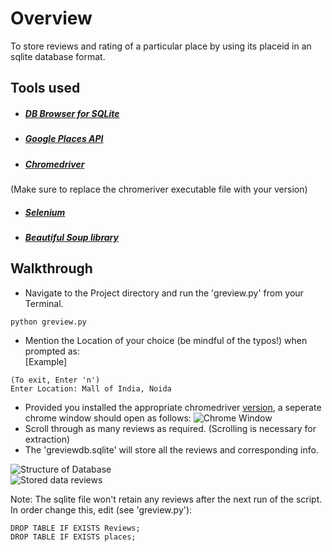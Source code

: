 # Overview
 To store reviews and rating of a particular place by using its placeid in an sqlite database format.

## Tools used
- ##### [DB Browser for SQLite](https://sqlitebrowser.org/dl/)
- ##### [Google Places API](https://developers.google.com/places/web-service/overview)
- ##### [Chromedriver](https://chromedriver.chromium.org/downloads)
(Make sure to replace the chromeriver executable file with your version)
- ##### [Selenium](https://pypi.org/project/selenium/)
- ##### [Beautiful Soup library](https://www.crummy.com/software/BeautifulSoup/bs4/doc/)

## Walkthrough
- Navigate to the Project directory and run the 'greview.py' from your Terminal.
```
python greview.py
```
- Mention the Location of your choice (be mindful of the typos!) when prompted as:\
[Example]
```
(To exit, Enter 'n')
Enter Location: Mall of India, Noida
```
- Provided you installed the appropriate chromedriver [version](https://chromedriver.chromium.org/downloads), a seperate chrome window should open as follows:
![Chrome Window](google-review-scrape/Extra/imgs/chromedriver_window.png)
- Scroll through as many reviews as required. (Scrolling is necessary for extraction)
- The 'greviewdb.sqlite' will store all the reviews and corresponding info.  

 ![Structure of Database]('../../google-review-scrape/Extra/imgs/database_structure.png')  
 ![Stored data reviews](../../google-review-scrape/Extra/imgs/stored_data.png)

Note: The sqlite file won't retain any reviews after the next run of the script. In order change this, edit (see 'greview.py'):
```
DROP TABLE IF EXISTS Reviews;
DROP TABLE IF EXISTS places;
```
